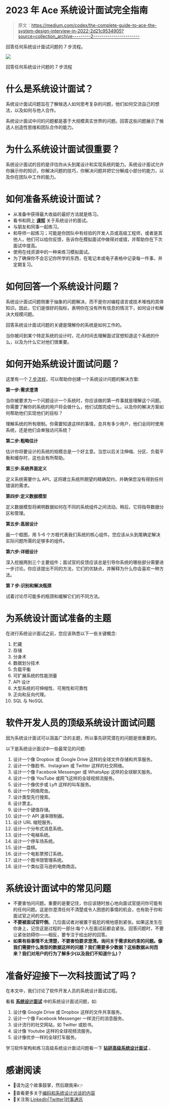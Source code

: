 # 2023 年 Ace 系统设计面试完全指南

> 原文：<https://medium.com/codex/the-complete-guide-to-ace-the-system-design-interview-in-2022-2d21c9534905?source=collection_archive---------2----------------------->

回答任何系统设计面试问题的 7 步流程。

![](img/e05b92b03cc8e720d76a6424cb47fd4d.png)

回答任何系统设计问题的 7 步流程

# 什么是系统设计面试？

系统设计面试问题旨在了解候选人如何思考复杂的问题，他们如何交流自己的想法，以及如何与他人合作。

系统设计面试中问的问题都是基于大规模真实世界的问题。回答这些问题展示了候选人创造性思维和团队合作的能力。

# 为什么系统设计面试很重要？

系统设计面试的目的是评估你从头到尾设计和实现系统的能力。系统设计面试允许你展示你的知识，你解决问题的技巧，你解决问题并把它分解成小部分的能力，以及你在团队中工作的能力。

# 如何准备系统设计面试？

*   从准备中获得最大收益的最好方法就是练习。
*   看书和网上 [**课程**](https://designgurus.org/course/grokking-the-system-design-interview) 关于系统设计的面试。
*   与朋友和同事一起练习。
*   和导师一起练习；可能是你团队中有经验的开发人员或高级工程师，或者是其他人，他们可以给你反馈，告诉你在模拟面试中做得对或错，并帮助你在下次面试中提高。
*   使用在线资源中的一种来练习模拟面试。
*   为了确保你不会忘记你所学的东西，在笔记本或电子表格中记录每一件事，并定期复习。

# 如何回答一个系统设计问题？

系统设计面试问题侧重于抽象的问题解决，而不是你对编程语言或技术堆栈的具体知识。因此，它们是很好的指标，表明你在没有所有信息的情况下，如何设计和解决大规模问题。

回答系统设计面试问题的关键是理解你的系统是如何工作的。

当你被问到某个特定系统的设计时，花点时间去理解面试官想知道这个系统的什么，以及为什么它对他们很重要。

# 如何开始系统设计面试问题？

这里有一个 [7 步流程](https://designgurus.org/blog/step-by-step-guide)，可以帮助你创建一个系统设计问题的解决方案:

**第一步:需求澄清**

当你被要求为一个问题设计一个系统时，你应该做的第一件事就是理解这个问题。你需要了解你的系统的用户将会做什么，他们试图完成什么，以及你的解决方案如何帮助他们实现他们的目标？

理解系统的所有限制。你需要知道这样的事情，总共有多少用户，他们会同时使用系统，还是他们会单独访问系统？

**第二步:粗略估计**

估计你将要设计的系统的规模总是一个好主意。当您以后关注伸缩、分区、负载平衡和缓存时，这也会有所帮助。

**第三步:系统界面定义**

定义系统需要什么 API。这将建立系统所期望的精确契约，并确保您没有得到任何错误的需求。

**第四步:定义数据模型**

定义数据模型将阐明数据如何在不同的系统组件之间流动。稍后，它将指导数据分区和管理。

**第五步:高层设计**

画一个框图，用 5-6 个方框代表我们系统的核心组件。您应该从头到尾确定解决实际问题所需的足够多的组件。

**第六步:详细设计**

深入挖掘两到三个主要组件；面试官的反馈应该总是引导你系统的哪些部分需要进一步讨论。你应该提出不同的方法，它们的优缺点，并解释为什么你会喜欢一种方法。

**第 7 步:识别和解决瓶颈**

试着讨论尽可能多的瓶颈和缓解它们的不同方法。

# 为系统设计面试准备的主题

在进行系统设计面试之前，您应该熟悉以下一些关键概念:

1.  贮藏
2.  存储
3.  分身术
4.  数据划分技术
5.  负载平衡
6.  可扩展系统的性能测量
7.  API 设计
8.  大型系统的可伸缩性、可用性和可靠性
9.  正向和反向代理。
10.  SQL 与 NoSQL

# 软件开发人员的顶级系统设计面试问题

因为系统设计面试可以涵盖广泛的主题，所以事先研究潜在的问题是很重要的。

以下是系统设计面试中一些最常见的问题:

1.  设计一个像 Dropbox 或 Google Drive 这样的全球文件存储和共享服务。
2.  设计一个像脸书、Instagram 或 Twitter 这样的社交网络。
3.  设计一个像 Facebook Messenger 或 WhatsApp 这样的全球聊天服务。
4.  设计一个像 YouTube 或网飞这样的全球视频流服务。
5.  设计一个像优步或 Lyft 这样的叫车服务。
6.  设计一个网络爬虫。
7.  设计类型先行搜索。
8.  设计票主。
9.  设计一个键值存储。
10.  设计一个 API 速率限制器。
11.  设计 URL 缩短服务。
12.  设计一个分布式消息系统。
13.  设计一个电梯系统。
14.  设计一个停车场系统。
15.  设计一盘棋。
16.  设计一个电影票预订系统。
17.  设计一个图书馆管理系统。
18.  设计一个类似亚马逊的电商商店。

# 系统设计面试中的常见问题

*   不要害怕问问题。重要的是要记住，你应该随时放心地向面试官提问你可能有的任何问题。这是你澄清任何不清楚或令人困惑的事情的机会，也有助于你和面试官之间的交流。
*   **不要被面试官吓倒**。几位面试者对被置于尴尬的境地感到紧张。如果这发生在你身上，记住这是过程的一部分:每个人在面试前都会紧张。回答问题时，不要让紧张妨碍你——相反，要专注于给出好的回答。
*   **如果有些事情不太清楚，不要害怕要求澄清。询问关于需求和约束的问题。像我们需要什么类型的数据这样的问题？我们需要多少数据？这些数据从何而来？我们对用户的行为了解多少(以及我们不知道什么)？**

# 准备好迎接下一次科技面试了吗？

在本文中，我们讨论了软件开发人员的系统设计面试过程。

看看 [**系统设计面试**](https://designgurus.org/course/grokking-the-system-design-interview) 中的系统设计面试问题，如:

1.  设计像 Google Drive 或 Dropbox 这样的文件共享服务。
2.  设计一个像 Facebook Messenger 一样流行的消息服务。
3.  设计流行的社交网站，如 Twitter 或脸书。
4.  设计像 Youtube 这样的全球视频流服务。
5.  设计像优步一样的全球打车服务。

学习软件架构和练习高级系统设计面试问题看一下 [**钻研高级系统设计面试**](https://designgurus.org/course/grokking-the-advanced-system-design-interview) 。

# 感谢阅读

*   👏请为这个故事鼓掌，然后跟我来👉
*   📰查看更多关于[编码和系统设计访谈的内容](https://arslan-ahmad.medium.com/)
*   🔔关注我:[LinkedIn](https://www.linkedin.com/in/arslanahmad/)|[Twitter](https://twitter.com/arslan_ah)|[时事通讯](https://designgurus.org/interview-noodle-page)